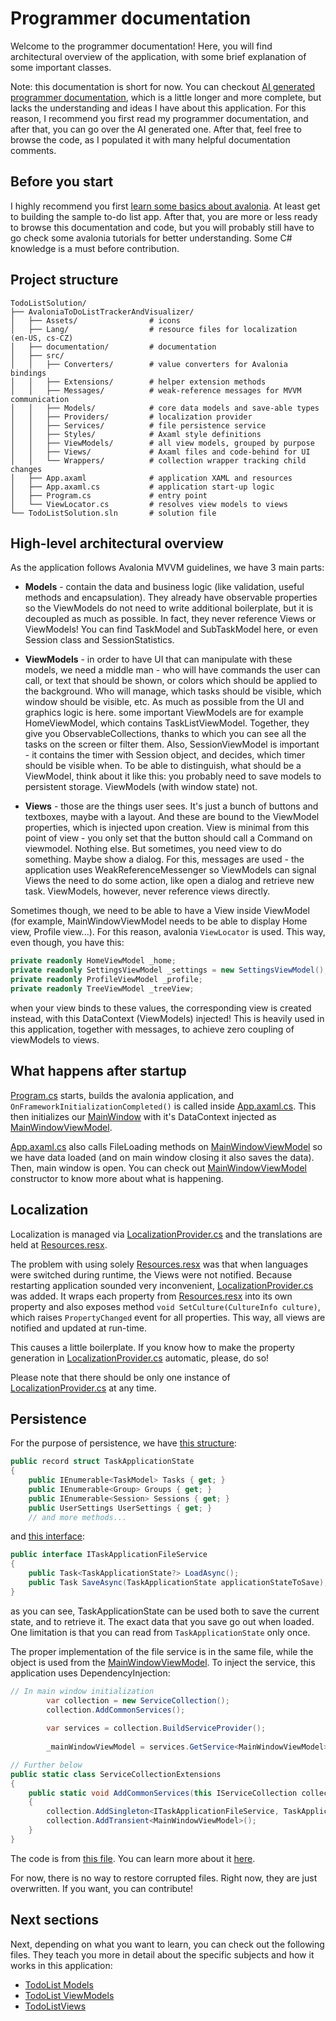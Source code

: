 # Programmer documentation

Welcome to the programmer documentation! Here, you will find architectural overview of the application,
with some brief explanation of some important classes.

Note: this documentation is short for now. You can checkout
[AI generated programmer documentation](../AIGeneratedProgrammerDocumentationFallback.md), which is a little
longer and more complete, but lacks the understanding and ideas I have about this application. For this reason,
I recommend you first read my programmer documentation, and after that, you can go over the AI generated one.
After that, feel free to browse the code, as I populated it with many helpful documentation comments.

## Before you start

I highly recommend you first [learn some basics about avalonia](https://docs.avaloniaui.net/docs/get-started/). At least
get to building the sample to-do list app. After that, you are more or less ready to browse this documentation and code,
but you will probably still have to go check some avalonia tutorials for better understanding. Some C# knowledge
is a must before contribution.

## Project structure

    TodoListSolution/
    ├── AvaloniaToDoListTrackerAndVisualizer/
    │   ├── Assets/                # icons
    │   ├── Lang/                  # resource files for localization (en‑US, cs‑CZ)
    │   ├── documentation/         # documentation
    │   ├── src/
    │   │   ├── Converters/        # value converters for Avalonia bindings
    │   │   ├── Extensions/        # helper extension methods
    │   │   ├── Messages/          # weak‑reference messages for MVVM communication
    │   │   ├── Models/            # core data models and save‑able types
    │   │   ├── Providers/         # localization provider
    │   │   ├── Services/          # file persistence service
    │   │   ├── Styles/            # Axaml style definitions
    │   │   ├── ViewModels/        # all view models, grouped by purpose
    │   │   ├── Views/             # Axaml files and code‑behind for UI
    │   │   └── Wrappers/          # collection wrapper tracking child changes
    │   ├── App.axaml              # application XAML and resources
    │   ├── App.axaml.cs           # application start‑up logic
    │   ├── Program.cs             # entry point
    │   └── ViewLocator.cs         # resolves view models to views
    └── TodoListSolution.sln       # solution file

## High-level architectural overview

As the application follows Avalonia MVVM guidelines, we have 3 main parts:

 - **Models** - contain the data and business logic (like validation, useful methods and encapsulation). They already have
    observable properties so the ViewModels do not need to write additional boilerplate, but it is decoupled as much as possible.
    In fact, they never reference Views or ViewModels! You can find TaskModel and SubTaskModel here, or even Session class and SessionStatistics.

 - **ViewModels** - in order to have UI that can manipulate with these models, we need a middle man - who will have commands the user
    can call, or text that should be shown, or colors which should be applied to the background. Who will manage, which
    tasks should be visible, which window should be visible, etc. As much as possible from the UI and graphics logic is here.
    some important ViewModels are for example HomeViewModel, which contains TaskListViewModel. Together, they give you
    ObservableCollections, thanks to which you can see all the tasks on the screen or filter them.
    Also, SessionViewModel is important - it contains the timer with Session object, and decides, which timer should be
    visible when. To be able to distinguish, what should be a ViewModel, think about it like this: you probably need
    to save models to persistent storage. ViewModels (with window state) not.

 - **Views** - those are the things user sees. It's just a bunch of buttons and textboxes, maybe with a layout. And these
    are bound to the ViewModel properties, which is injected upon creation. View is minimal from this point of view -
    you only set that the button should call a Command on viewmodel. Nothing else. But sometimes, you need view to do something.
    Maybe show a dialog. For this, messages are used - the application uses WeakReferenceMessenger so ViewModels can signal
    Views the need to do some action, like open a dialog and retrieve new task. ViewModels, however, never reference
    views directly.

Sometimes though, we need to be able to have a View inside ViewModel (for example, MainWindowViewModel needs to be able to
display Home view, Profile view...). For this reason, avalonia `ViewLocator` is used. This way, even though, you have this:

```C#
private readonly HomeViewModel _home;
private readonly SettingsViewModel _settings = new SettingsViewModel();
private readonly ProfileViewModel _profile;
private readonly TreeViewModel _treeView;
```

when your view binds to these values, the corresponding view is created instead, with this DataContext (ViewModels) injected!
This is heavily used in this application, together with messages, to achieve zero coupling of viewModels to views.

## What happens after startup

[Program.cs](../../src/Program.cs) starts, builds the avalonia application, and `OnFrameworkInitializationCompleted()`
is called inside [App.axaml.cs](../../src/App.axaml.cs). This then initializes our [MainWindow](../../src/Views/MainWindow.axaml.cs)
with it's DataContext injected as [MainWindowViewModel](../../src/ViewModels/MainWindowViewModel.cs).

[App.axaml.cs](../../src/App.axaml.cs) also calls FileLoading methods on [MainWindowViewModel](../../src/ViewModels/MainWindowViewModel.cs)
so we have data loaded (and on main window closing it also saves the data). Then, main window is open. You can check out
[MainWindowViewModel](../../src/ViewModels/MainWindowViewModel.cs) constructor to know more about what is happening.

## Localization

Localization is managed via [LocalizationProvider.cs](../../src/Providers/LocalizationProvider.cs) and the translations
are held at [Resources.resx](../../Lang/Resources.resx). 

The problem with using solely [Resources.resx](../../Lang/Resources.resx) was that when languages were switched during
runtime, the Views were not notified. Because restarting application sounded very inconvenient,
[LocalizationProvider.cs](../../src/Providers/LocalizationProvider.cs) was added. It wraps each property from
[Resources.resx](../../Lang/Resources.resx) into its own property and also exposes method `void SetCulture(CultureInfo culture)`,
which raises `PropertyChanged` event for all properties. This way, all views are notified and updated at run-time.

This causes a little boilerplate. If you know how to make the property generation
in [LocalizationProvider.cs](../../src/Providers/LocalizationProvider.cs) automatic, please, do so!

Please note that there should be only one instance of [LocalizationProvider.cs](../../src/Providers/LocalizationProvider.cs)
at any time.

## Persistence

For the purpose of persistence, we have [this structure](../../src/Models/TaskApplicationState.cs):

```C#
public record struct TaskApplicationState
{
    public IEnumerable<TaskModel> Tasks { get; }
    public IEnumerable<Group> Groups { get; }
    public IEnumerable<Session> Sessions { get; }
    public UserSettings UserSettings { get; }
    // and more methods...
```

and [this interface](../../src/Services/ITaskApplicationFileService.cs):

```C#
public interface ITaskApplicationFileService
{
    public Task<TaskApplicationState?> LoadAsync();
    public Task SaveAsync(TaskApplicationState applicationStateToSave);
}
```

as you can see, TaskApplicationState can be used both to save the current state, and to retrieve it.
The exact data that you save go out when loaded. One limitation is that you can read from `TaskApplicationState`
only once.

The proper implementation of the file service is in the same file, while the object is used from the
[MainWindowViewModel](../../src/ViewModels/MainWindowViewModel.cs). To inject the service, this application
uses DependencyInjection:

```C#
// In main window initialization
        var collection = new ServiceCollection();
        collection.AddCommonServices();
        
        var services = collection.BuildServiceProvider();
        
        _mainWindowViewModel = services.GetService<MainWindowViewModel>()!;

// Further below
public static class ServiceCollectionExtensions
{
    public static void AddCommonServices(this IServiceCollection collection)
    {
        collection.AddSingleton<ITaskApplicationFileService, TaskApplicationFileService>();
        collection.AddTransient<MainWindowViewModel>();
    }
}
```

The code is from [this file](../../src/App.axaml.cs). You can learn more about it
[here](https://learn.microsoft.com/en-us/dotnet/core/extensions/dependency-injection).

For now, there is no way to restore corrupted files. Right now, they are just overwritten. If you want, you can
contribute!

## Next sections

Next, depending on what you want to learn, you can check out the following files. They teach you more in detail about
the specific subjects and how it works in this application:

 - [TodoList Models](ModelsDocs.md)
 - [TodoList ViewModels](ViewModelsDocs.md)
 - [TodoListViews](ViewsDocs.md)

